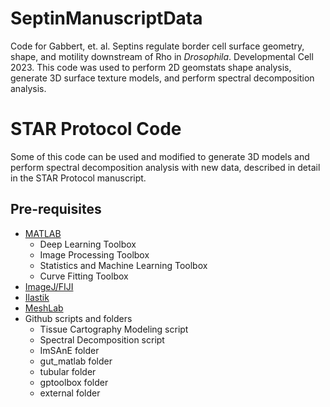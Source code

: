 # SeptinManuscriptData
Code for Gabbert, et. al. Septins regulate border cell surface geometry, shape, and motility downstream of Rho in _Drosophila_. 
Developmental Cell 2023.
This code was used to perform 2D geomstats shape analysis, generate 3D surface texture models, and perform spectral decomposition analysis.

# STAR Protocol Code
Some of this code can be used and modified to generate 3D models and perform spectral decomposition analysis with new data, described in detail in the STAR Protocol manuscript.

## Pre-requisites
- [MATLAB](https://www.mathworks.com/)
  - Deep Learning Toolbox
  - Image Processing Toolbox
  - Statistics and Machine Learning Toolbox
  - Curve Fitting Toolbox   
- [ImageJ/FIJI](https://fiji.sc/) 
- [Ilastik](https://www.ilastik.org/)
- [MeshLab](https://www.meshlab.net/)
- Github scripts and folders
  - Tissue Cartography Modeling script
  - Spectral Decomposition script
  - ImSAnE folder
  - gut_matlab folder
  - tubular folder
  - gptoolbox folder
  - external folder

